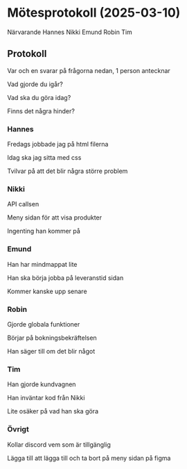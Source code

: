 # Mötesprotokoll (2025-03-10)

Närvarande
Hannes
Nikki
Emund
Robin
Tim

## Protokoll
Var och en svarar på frågorna nedan, 1 person antecknar

Vad gjorde du igår?

Vad ska du göra idag?

Finns det några hinder?

### Hannes
Fredags jobbade jag på html filerna

Idag ska jag sitta med css

Tvilvar på att det blir några större problem

### Nikki
API callsen

Meny sidan för att visa produkter

Ingenting han kommer på

### Emund
Han har mindmappat lite

Han ska börja jobba på leveranstid sidan

Kommer kanske upp senare

### Robin
Gjorde globala funktioner

Börjar på bokningsbekräftelsen

Han säger till om det blir något

### Tim
Han gjorde kundvagnen

Han inväntar kod från Nikki

Lite osäker på vad han ska göra

### Övrigt
Kollar discord vem som är tillgänglig

Lägga till att lägga till och ta bort på meny sidan på figma
